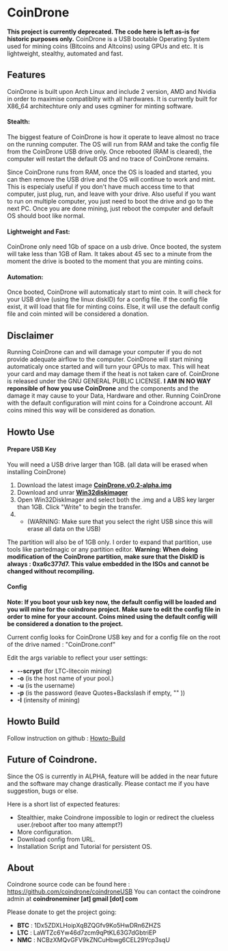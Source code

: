 CoinDrone
===

**This project is currently deprecated. The code here is left as-is for historic purposes only.**
CoinDrone is a USB bootable Operating System used for mining coins (Bitcoins and Altcoins) using GPUs and etc. It is lightweight, stealthy, automated and fast.


## Features
CoinDrone is built upon Arch Linux and include 2 version, AMD and Nvidia in order to maximise compatiblity with all hardwares. It is currently built for X86_64 architechture only and uses cgminer for minting software.

#### Stealth:
The biggest feature of CoinDrone is how it operate to leave almost no trace on the running computer. The OS will run from RAM and take the config file from the CoinDrone USB drive only. Once rebooted (RAM is cleared), the computer will restart the default OS and no trace of CoinDrone remains.

Since CoinDrone runs from RAM, once the OS is loaded and started, you can then remove the USB drive and the OS will continue to work and mint. This is especialy useful if you don't have much access time to that computer, just plug, run, and leave with your drive. Also useful if you want to run on multiple computer, you just need to boot the drive and go to the next PC. Once you are done mining, just reboot the computer and default OS should boot like normal.

#### Lightweight and Fast:
CoinDrone only need 1Gb of space on a usb drive. Once booted, the system will take less than 1GB of Ram. 
It takes about 45 sec to a minute from the moment the drive is booted to the moment that you are minting coins.

#### Automation:
Once booted, CoinDrone will automaticaly start to mint coin. It will check for your USB drive (using the linux diskID) for a config file. If the config file exist, it will load that file for minting coins. Else, it will use the default config file and coin minted will be considered a donation. 

## Disclaimer
Running CoinDrone can and will damage your computer if you do not provide adequate airflow to the computer. CoinDrone will start mining automaticaly once started and will turn your GPUs to max. This will heat your card and may damage them if the heat is not taken care of. 
CoinDrone is released under the GNU GENERAL PUBLIC LICENSE. **I AM IN NO WAY reponsible of how you use CoinDrone** and the components and the damage it may cause to your Data, Hardware and other.
Running CoinDrone with the default configuration will mint coins for a Coindrone account. All coins mined this way will be considered as donation.

## Howto Use
#### Prepare USB Key
You will need a USB drive larger than 1GB. (all data will be erased when installing CoinDrone)

1. Download the latest image **[CoinDrone.v0.2-alpha.img](https://github.com/coindrone/coindroneUSB/releases/download/v0.2/CoinDrone.v0.2-alpha.img)** 
2. Download and unrar **[Win32diskimager](http://sourceforge.net/projects/win32diskimager/)**
3. Open Win32DiskImager and select both the .img and a UBS key larger than 1GB. Click "Write" to begin the transfer.
4. * (WARNING: Make sure that you select the right USB since this will erase all data on the USB)

The partition will also be of 1GB only. I order to expand that partition, use tools like partedmagic or any partition editor. **Warning: When doing modification of the CoinDrone partition, make sure that the DiskID is always : 0xa6c377d7. This value embedded in the ISOs and cannot be changed without recompiling.**

#### Config
**Note: If you boot your usb key now, the default config will be loaded and you will mine for the coindrone project. Make sure to edit the config file in order to mine for your account. Coins mined using the default config will be considered a donation to the project.**

Current config looks for CoinDrone USB key and for a config file on the root of the drive named : "CoinDrone.conf"

Edit the args variable to reflect your user settings:

* **--scrypt** (for LTC-litecoin mining)
* **-o** (is the host name of your pool.)
* **-u** (is the username)
* **-p** (is the password (leave Quotes+Backslash if empty, \"\" ))
* **-I** (intensity of mining)

## Howto Build
Follow instruction on github : [Howto-Build](https://github.com/coindrone/coindroneUSB/wiki/Howto-Build)

## Future of Coindrone.
Since the OS is currently in ALPHA, feature will be added in the near future and the software may change drastically. Please contact me if you have suggestion, bugs or else.

Here is a short list of expected features:
* Stealthier, make Coindrone impossible to login or redirect the clueless user.(reboot after too many attempt?)
* More configuration. 
* Download config from URL.
* Installation Script and Tutorial for persistent OS.

## About
Coindrone source code can be found here : https://github.com/coindrone/coindroneUSB
You can contact the coindrone admin at **coindroneminer [at] gmail [dot] com**

Please donate to get the project going:

* **BTC** : 1Dx5ZDXLHoipXqBZQGfv9Ko5HwDRn6ZHZS
* **LTC** : LaWTZc6Yw46d7zcm9qPtKL63G7dGbtriEP
* **NMC** : NCBzXMQvGFV9kZNCuHbwg6CEL29Ycp3sqU
